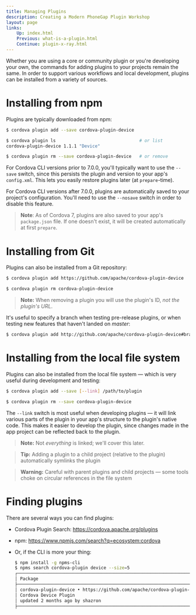```yaml
---
title: Managing Plugins
description: Creating a Modern PhoneGap Plugin Workshop
layout: page
links:
    Up: index.html
    Previous: what-is-a-plugin.html
    Continue: plugin-x-ray.html
---
```


Whether you are using a core or community plugin or you're developing your own, the commands for adding plugins to your projects remain the same. In order to support various workflows and local development, plugins can be installed from a variety of sources.

# Installing from npm

Plugins are typically downloaded from npm:

```sh
$ cordova plugin add --save cordova-plugin-device

$ cordova plugin ls                                # or list
cordova-plugin-device 1.1.1 "Device"

$ cordova plugin rm --save cordova-plugin-device   # or remove
```

For Cordova CLI versions prior to 7.0.0, you'll typically want to use the `--save` switch, since this persists the plugin and version to your app's `config.xml`. This lets you easily restore plugins later (at `prepare`-time).

For Cordova CLI versions after 7.0.0, plugins are automatically saved to your project's configuration. You'll need to use the `--nosave` switch in order to disable this feature.

> **Note**: As of Cordova 7, plugins are also saved to your app's `package.json` file. If one doesn't exist, it will be created automatically at first `prepare`.

# Installing from Git

Plugins can also be installed from a Git repository:

```sh
$ cordova plugin add https://github.com/apache/cordova-plugin-device

$ cordova plugin rm cordova-plugin-device
```

> **Note:** When removing a plugin you will use the plugin's ID, _not the plugin's URL_.

It's useful to specify a branch when testing pre-release plugins, or when testing new features that haven't landed on _master_:

```sh
$ cordova plugin add http://github.com/apache/cordova-plugin-device#branch
```

# Installing from the local file system

Plugins can also be installed from the local file system &mdash; which is very useful during development and testing:

```sh
$ cordova plugin add --save [--link] /path/to/plugin

$ cordova plugin rm --save cordova-plugin-device
```

The `--link` switch is most useful when developing plugins &mdash; it will link various parts of the plugin in your app's structure to the plugin's native code. This makes it easier to develop the plugin, since changes made in the app project can be reflected back to the plugin.

> **Note:** Not _everything_ is linked; we'll cover this later.

> **Tip:** Adding a plugin to a child project (relative to the plugin) automatically symlinks the plugin

> **Warning:** Careful with parent plugins and child projects &mdash; some tools choke on circular references in the file system

# Finding plugins

There are several ways you can find plugins:

* Cordova Plugin Search: <https://cordova.apache.org/plugins>
* npm: <https://www.npmjs.com/search?q=ecosystem:cordova>
* Or, if the CLI is more your thing:

    ```sh
    $ npm install -g npms-cli
    $ npms search cordova-plugin device --size=5
    ┌────────────────────────────────────────────────────────────────────────────────
    │ Package
    ├────────────────────────────────────────────────────────────────────────────────
    │ cordova-plugin-device • https://github.com/apache/cordova-plugin-device
    │ Cordova Device Plugin
    │ updated 2 months ago by shazron
    ├────────────────────────────────────────────────────────────────────────────────
    ```